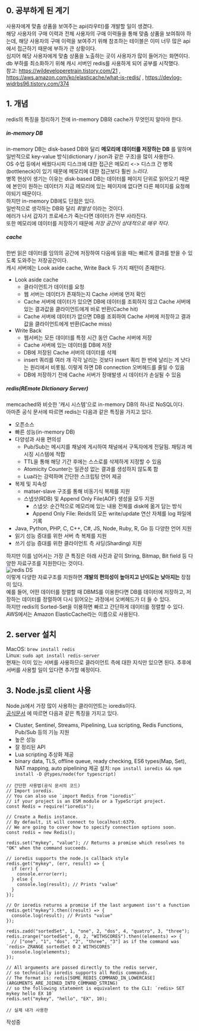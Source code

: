 ## 0. 공부하게 된 계기
사용자에게 맞춤 상품을 보여주는 api(라우터)를 개발할 일이 생겼다.  
해당 사용자의 구매 이력과 전체 사용자의 구매 이력들을 통해 맞춤 상품을 보여줘야 하는데, 해당 사용자의 구매 이력을 보여주기 위해 참조하는 테이블은 이미 너무 많은 api에서 접근하기 때문에 부하가 큰 상황이다.  
심지어 해당 사용자에게 맞춤 상품을 노출하는 곳이 사용자가 많이 들어가는 화면이다.  
db 부하를 최소화하기 위해 캐시 서버인 redis를 사용하게 되어 공부를 시작했다.  
참고: https://wildeveloperetrain.tistory.com/21 , https://aws.amazon.com/ko/elasticache/what-is-redis/ , https://devlog-wjdrbs96.tistory.com/374

## 1. 개념
redis의 특징을 정리하기 전에 in-memory DB와 cache가 무엇인지 알아야 한다.  

##### in-memory DB
in-memory DB는 disk-based DB와 달리 __메모리에 데이터를 저장하는 DB__ 를 말하며 일반적으로 key-value 방식(dictionary / json과 같은 구조)을 많이 사용한다.  
OS 수업 등에서 배웠다시피 디스크에 대한 접근은 메모리 <-> 디스크 간 병목(bottleneck)이 있기 때문에 메모리에 대한 접근보다 훨씬 _느리다_.  
병목 현상이 생기는 이유는 disk-based DB는 데이터를 페이지 단위로 읽어오기 때문에 본인이 원하는 데이터가 지금 메모리에 있는 페이지에 없다면 다른 페이지를 요청해야되기 때문이다.  
하지만 in-memory DB에도 단점은 있다.  
일반적으로 생각하는 DB와 달리 _휘발성_ 이라는 것이다.  
에러가 나서 갑자기 프로세스가 죽는다면 데이터가 전부 사라진다.  
또한 메모리에 데이터를 저장하기 때문에 _저장 공간이 상대적으로 매우 작다_.  

##### cache
한번 읽은 데이터를 임의의 공간에 저장하여 다음에 읽을 때는 빠르게 결과를 받을 수 있도록 도와주는 저장공간이다.  
캐시 서버에는 Look aside cache, Write Back 두 가지 패턴이 존재한다.

* Look aside cache
  * 클라이언트가 데이터를 요청
  * 웹 서버는 데이터가 존재하는지 Cache 서버에 먼저 확인
  * Cache 서버에 데이터가 있으면 DB에 데이터를 조회하지 않고 Cache 서버에 있는 결과값을 클라이언트에게 바로 반환(Cache hit)
  * Cache 서버에 데이터가 없으면 DB를 조회하여 Cache 서버에 저장하고 결과값을 클라이언트에게 반환(Cache miss)
* Write Back
  * 웹서버는 모든 데이터를 특정 시간 동안 Cache 서버에 저장
  * Cache 서버에 있는 데이터를 DB에 저장
  * DB에 저장된 Cache 서버의 데이터를 삭제
  * insert 쿼리를 여러 개 각각 날리는 것보다 insert 쿼리 한 번에 날리는 게 낫다는 원리에서 비롯됨. 이렇게 하면 DB connection 오버헤드를 줄일 수 있음
  * DB에 저장하기 전에 Cache 서버가 장애발생 시 데이터가 손실될 수 있음

##### redis(REmote DIctionary Server)
memcached와 비슷한 '캐시 시스템'으로 in-memory DB의 하나로 NoSQL이다.  
아마존 공식 문서에 따르면 redis는 다음과 같은 특징을 가지고 있다.  

* 오픈소스
* 빠른 성능(in-memory DB)
* 다양성과 사용 편의성
  * Pub/Sub는 메시지를 채널에 게시하여 채널에서 구독자에게 전달됨. 채팅과 메시징 시스템에 적합
  * TTL을 통해 해당 기간 후에는 스스로를 삭제하게 지정할 수 있음
  * Atomicity Counter는 일관성 없는 결과를 생성하지 않도록 함
  * Lua라는 강력하며 간단한 스크립팅 언어 제공
* 복제 및 지속성
  * matser-slave 구조를 통해 비동기식 복제를 지원
  * 스냅샷(RDB) 및 Append Only File(AOF) 생성을 모두 지원
    * 스냅샷: 순간적으로 메모리에 있는 내용 전체를 disk에 옮겨 담는 방식
    * Append Only File: Reids의 모든 write/update 연산 자체를 log 파일에 기록
* Java, Python, PHP, C, C++, C#, JS, Node, Ruby, R, Go 등 다양한 언어 지원
* 읽기 성능 증대를 위한 서버 측 복제를 지원
* 쓰기 성능 증대를 위한 클라이언트 측 샤딩(Sharding) 지원

하지만 이를 넘어서는 가장 큰 특징은 아래 사진과 같이 String, Bitmap, Bit field 등 다양한 자료구조를 지원한다는 것이다.  
<img src="https://miro.medium.com/max/700/1*tMiZs3RCrmxLGiFZgWRP6g.png" alt="redis DS" />
<br/>
이렇게 다양한 자료구조를 지원하면 __개발의 편의성이 높아지고 난이도는 낮아지는__ 장점이 있다.  
예를 들어, 어떤 데이터를 정렬할 때 DBMS를 이용한다면 DB를 데이터에 저장하고, 저장하는 데이터를 정렬하여 다시 읽어오는 과정에서 오버헤드가 더 들 수 있다.  
하지만 redis의 Sorted-Set을 이용하면 빠르고 간단하게 데이터를 정렬할 수 있다.  
AWS에서는 Amazon ElasticCache라는 이름으로 사용된다.  


## 2. server 설치
MacOS: `brew install redis`  
Linux: `sudo apt install redis-server`  
현재는 이미 있는 서버를 사용하므로 클라이언트 측에 대한 지식만 있으면 된다. 추후에 서버를 사용할 일이 있다면 추가할 예정이다.

## 3. Node.js로 client 사용
Node.js에서 가장 많이 사용하는 클라이언트는 ioredis이다.  
[공식문서](https://www.npmjs.com/package/ioredis) 에 따르면 다음과 같은 특징을 가지고 있다.  
* Cluster, Sentinel, Streams, Pipelining, Lua scripting, Redis Functions, Pub/Sub 등의 기능 지원
* 높은 성능
* 잘 정리된 API
* Lua scripting 추상화 제공
* binary data, TLS, offline queue, ready checking, ES6 types(Map, Set), NAT mapping, auto pipelining 제공
설치: `npm install ioredis && npm install -D @types/node(for typescript)`  

```
// 간단한 사용법(공식 문서의 코드)
// Import ioredis.
// You can also use `import Redis from "ioredis"`
// if your project is an ESM module or a TypeScript project.
const Redis = require("ioredis");

// Create a Redis instance.
// By default, it will connect to localhost:6379.
// We are going to cover how to specify connection options soon.
const redis = new Redis();

redis.set("mykey", "value"); // Returns a promise which resolves to "OK" when the command succeeds.

// ioredis supports the node.js callback style
redis.get("mykey", (err, result) => {
  if (err) {
    console.error(err);
  } else {
    console.log(result); // Prints "value"
  }
});

// Or ioredis returns a promise if the last argument isn't a function
redis.get("mykey").then((result) => {
  console.log(result); // Prints "value"
});

redis.zadd("sortedSet", 1, "one", 2, "dos", 4, "quatro", 3, "three");
redis.zrange("sortedSet", 0, 2, "WITHSCORES").then((elements) => {
  // ["one", "1", "dos", "2", "three", "3"] as if the command was `redis> ZRANGE sortedSet 0 2 WITHSCORES`
  console.log(elements);
});

// All arguments are passed directly to the redis server,
// so technically ioredis supports all Redis commands.
// The format is: redis[SOME_REDIS_COMMAND_IN_LOWERCASE](ARGUMENTS_ARE_JOINED_INTO_COMMAND_STRING)
// so the following statement is equivalent to the CLI: `redis> SET mykey hello EX 10`
redis.set("mykey", "hello", "EX", 10);
```

```
// 실제 내가 사용한 
```
작성중

